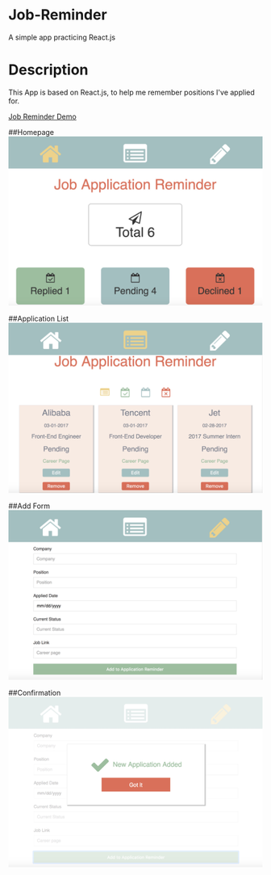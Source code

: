 # Job-Reminder
A simple app practicing React.js

# Description
This App is based on React.js, to help me remember positions I've applied for.<br />

[Job Reminder Demo](https://robbyvan.github.io/Job-Reminder/dist/#/)

##Homepage
![](./screenshots/homepage.jpeg)

##Application List
![](./screenshots/list.jpeg)

##Add Form
![](./screenshots/add.jpeg)

##Confirmation
![](./screenshots/confirm.jpeg)
